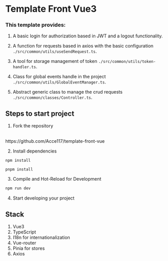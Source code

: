 # Template Front Vue3

### This template provides:

1. A basic login for authorization based in JWT and a logout functionality.

2. A function for requests based in axios with the basic configuration ```./src/common/utils/useSendRequest.ts```.

3. A tool for storage management of token ```./src/common/utils/token-handler.ts```.

4. Class for global events handle in the project ```./src/common/utils/GlobalEventManager.ts```.

5. Abstract generic class to manage the crud requests ```./src/common/classes/Controller.ts```.

## Steps to start project
1. Fork the repository 
<br>
https://github.com/Acce117/template-front-vue

2. Install dependencies
```sh,
npm install
```
```sh,
pnpm install
```
3. Compile and Hot-Reload for Development

```sh
npm run dev
```
4. Start developing your project

## Stack
1. Vue3
2. TypeScript
3. I18n for internationalization
4. Vue-router
5. Pinia for stores
6. Axios
